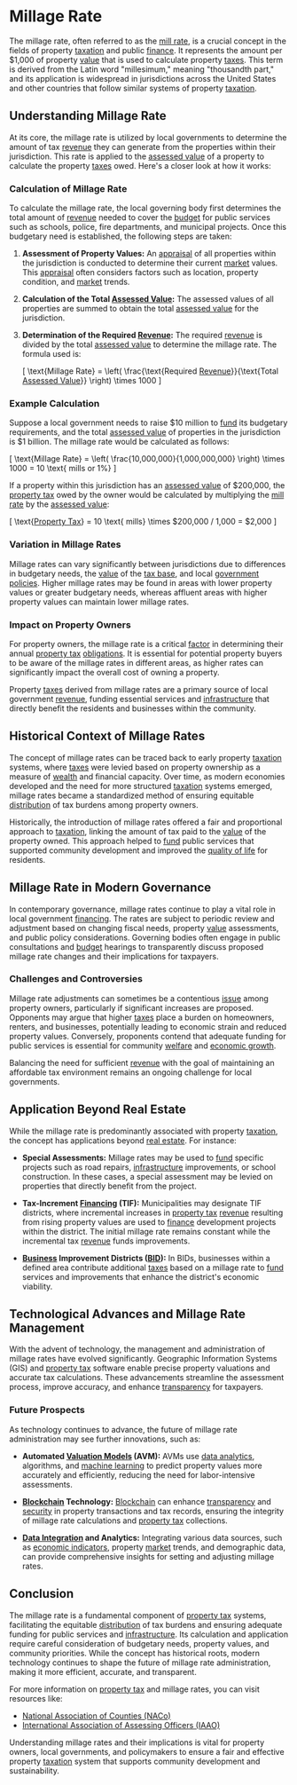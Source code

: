 # Millage Rate

The millage rate, often referred to as the [mill rate](../m/mill_rate.md), is a crucial concept in the fields of property [taxation](../t/taxation.md) and public [finance](../f/finance.md). It represents the amount per $1,000 of property [value](../v/value.md) that is used to calculate property [taxes](../t/taxes.md). This term is derived from the Latin word "millesimum," meaning "thousandth part," and its application is widespread in jurisdictions across the United States and other countries that follow similar systems of property [taxation](../t/taxation.md).

## Understanding Millage Rate

At its core, the millage rate is utilized by local governments to determine the amount of tax [revenue](../r/revenue.md) they can generate from the properties within their jurisdiction. This rate is applied to the [assessed value](../a/assessed_value.md) of a property to calculate the property [taxes](../t/taxes.md) owed. Here's a closer look at how it works:

### Calculation of Millage Rate

To calculate the millage rate, the local governing body first determines the total amount of [revenue](../r/revenue.md) needed to cover the [budget](../b/budget.md) for public services such as schools, police, fire departments, and municipal projects. Once this budgetary need is established, the following steps are taken:

1. **Assessment of Property Values:** An [appraisal](../a/appraisal.md) of all properties within the jurisdiction is conducted to determine their current [market](../m/market.md) values. This [appraisal](../a/appraisal.md) often considers factors such as location, property condition, and [market](../m/market.md) trends.

2. **Calculation of the Total [Assessed Value](../a/assessed_value.md):** The assessed values of all properties are summed to obtain the total [assessed value](../a/assessed_value.md) for the jurisdiction.

3. **Determination of the Required [Revenue](../r/revenue.md):** The required [revenue](../r/revenue.md) is divided by the total [assessed value](../a/assessed_value.md) to determine the millage rate. The formula used is:
   
   \[
   \text{Millage Rate} = \left( \frac{\text{Required [Revenue](../r/revenue.md)}}{\text{Total [Assessed Value](../a/assessed_value.md)}} \right) \times 1000
   \]

### Example Calculation

Suppose a local government needs to raise $10 million to [fund](../f/fund.md) its budgetary requirements, and the total [assessed value](../a/assessed_value.md) of properties in the jurisdiction is $1 billion. The millage rate would be calculated as follows:

\[
\text{Millage Rate} = \left( \frac{10,000,000}{1,000,000,000} \right) \times 1000 = 10 \text{ mills or 1%}
\]

If a property within this jurisdiction has an [assessed value](../a/assessed_value.md) of $200,000, the [property tax](../p/property_tax.md) owed by the owner would be calculated by multiplying the [mill rate](../m/mill_rate.md) by the [assessed value](../a/assessed_value.md):

\[
\text{[Property Tax](../p/property_tax.md)} = 10 \text{ mills} \times \$200,000 / 1,000 = \$2,000
\]

### Variation in Millage Rates

Millage rates can vary significantly between jurisdictions due to differences in budgetary needs, the [value](../v/value.md) of the [tax base](../t/tax_base.md), and local [government policies](../g/government_policies_in_trading.md). Higher millage rates may be found in areas with lower property values or greater budgetary needs, whereas affluent areas with higher property values can maintain lower millage rates.

### Impact on Property Owners

For property owners, the millage rate is a critical [factor](../f/factor.md) in determining their annual [property tax](../p/property_tax.md) [obligations](../o/obligation.md). It is essential for potential property buyers to be aware of the millage rates in different areas, as higher rates can significantly impact the overall cost of owning a property.

Property [taxes](../t/taxes.md) derived from millage rates are a primary source of local government [revenue](../r/revenue.md), funding essential services and [infrastructure](../i/infrastructure.md) that directly benefit the residents and businesses within the community.

## Historical Context of Millage Rates

The concept of millage rates can be traced back to early property [taxation](../t/taxation.md) systems, where [taxes](../t/taxes.md) were levied based on property ownership as a measure of [wealth](../w/wealth.md) and financial capacity. Over time, as modern economies developed and the need for more structured [taxation](../t/taxation.md) systems emerged, millage rates became a standardized method of ensuring equitable [distribution](../d/distribution.md) of tax burdens among property owners.

Historically, the introduction of millage rates offered a fair and proportional approach to [taxation](../t/taxation.md), linking the amount of tax paid to the [value](../v/value.md) of the property owned. This approach helped to [fund](../f/fund.md) public services that supported community development and improved the [quality of life](../q/quality_of_life.md) for residents.

## Millage Rate in Modern Governance

In contemporary governance, millage rates continue to play a vital role in local government [financing](../f/financing.md). The rates are subject to periodic review and adjustment based on changing fiscal needs, property [value](../v/value.md) assessments, and public policy considerations. Governing bodies often engage in public consultations and [budget](../b/budget.md) hearings to transparently discuss proposed millage rate changes and their implications for taxpayers.

### Challenges and Controversies

Millage rate adjustments can sometimes be a contentious [issue](../i/issue.md) among property owners, particularly if significant increases are proposed. Opponents may argue that higher [taxes](../t/taxes.md) place a burden on homeowners, renters, and businesses, potentially leading to economic strain and reduced property values. Conversely, proponents contend that adequate funding for public services is essential for community [welfare](../w/welfare.md) and [economic growth](../e/economic_growth.md).

Balancing the need for sufficient [revenue](../r/revenue.md) with the goal of maintaining an affordable tax environment remains an ongoing challenge for local governments.

## Application Beyond Real Estate

While the millage rate is predominantly associated with property [taxation](../t/taxation.md), the concept has applications beyond [real estate](../r/real_estate.md). For instance:

- **Special Assessments:** Millage rates may be used to [fund](../f/fund.md) specific projects such as road repairs, [infrastructure](../i/infrastructure.md) improvements, or school construction. In these cases, a special assessment may be levied on properties that directly benefit from the project.

- **Tax-Increment [Financing](../f/financing.md) (TIF):** Municipalities may designate TIF districts, where incremental increases in [property tax](../p/property_tax.md) [revenue](../r/revenue.md) resulting from rising property values are used to [finance](../f/finance.md) development projects within the district. The initial millage rate remains constant while the incremental tax [revenue](../r/revenue.md) funds improvements.

- **[Business](../b/business.md) Improvement Districts ([BID](../b/bid.md)):** In BIDs, businesses within a defined area contribute additional [taxes](../t/taxes.md) based on a millage rate to [fund](../f/fund.md) services and improvements that enhance the district's economic viability.

## Technological Advances and Millage Rate Management

With the advent of technology, the management and administration of millage rates have evolved significantly. Geographic Information Systems (GIS) and [property tax](../p/property_tax.md) software enable precise property valuations and accurate tax calculations. These advancements streamline the assessment process, improve accuracy, and enhance [transparency](../t/transparency.md) for taxpayers.

### Future Prospects

As technology continues to advance, the future of millage rate administration may see further innovations, such as:

- **Automated [Valuation Models](../v/valuation_models.md) (AVM):** AVMs use [data analytics](../d/data_analytics.md), algorithms, and [machine learning](../m/machine_learning.md) to predict property values more accurately and efficiently, reducing the need for labor-intensive assessments.

- **[Blockchain](../b/blockchain_in_trading.md) Technology:** [Blockchain](../b/blockchain_in_trading.md) can enhance [transparency](../t/transparency.md) and [security](../s/security.md) in property transactions and tax records, ensuring the integrity of millage rate calculations and [property tax](../p/property_tax.md) collections.

- **[Data Integration](../d/data_integration.md) and Analytics:** Integrating various data sources, such as [economic indicators](../e/economic_indicators.md), property [market](../m/market.md) trends, and demographic data, can provide comprehensive insights for setting and adjusting millage rates.

## Conclusion

The millage rate is a fundamental component of [property tax](../p/property_tax.md) systems, facilitating the equitable [distribution](../d/distribution.md) of tax burdens and ensuring adequate funding for public services and [infrastructure](../i/infrastructure.md). Its calculation and application require careful consideration of budgetary needs, property values, and community priorities. While the concept has historical roots, modern technology continues to shape the future of millage rate administration, making it more efficient, accurate, and transparent.

For more information on [property tax](../p/property_tax.md) and millage rates, you can visit resources like:

- [National Association of Counties (NACo)](https://www.naco.org/)
- [International Association of Assessing Officers (IAAO)](https://www.iaao.org/)

Understanding millage rates and their implications is vital for property owners, local governments, and policymakers to ensure a fair and effective property [taxation](../t/taxation.md) system that supports community development and sustainability.